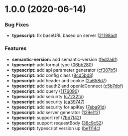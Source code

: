 # 1.0.0 (2020-06-14)


### Bug Fixes

* **typescript:** fix baseURL based on server ([21198ad](https://github.com/tanmen/openapi-automatons/commit/21198ad4459cd1e5e9df15b62126253e7074fe73))


### Features

* **semantic-version:** add semantic-version ([fed2a6f](https://github.com/tanmen/openapi-automatons/commit/fed2a6f1220376022f3d5bd617e4642264e3ef88))
* **typescript:**  add format type ([06bb280](https://github.com/tanmen/openapi-automatons/commit/06bb2802bce80294c5b761600b001080ef76e72f))
* **typescript:** add api parameter generator ([cf387b5](https://github.com/tanmen/openapi-automatons/commit/cf387b52e4baee6e8ad7dfd6def5346731bcd500))
* **typescript:** add config class ([8cd5bd8](https://github.com/tanmen/openapi-automatons/commit/8cd5bd87d54e27f08abdb7019514b76f1948f352))
* **typescript:** add header and cookie ([2a658d7](https://github.com/tanmen/openapi-automatons/commit/2a658d78c45aa12ef8ea19919bffd9f13f9340cc))
* **typescript:** add oauth2 and openIdConnect ([c5b7dbf](https://github.com/tanmen/openapi-automatons/commit/c5b7dbf217373d77edca8fcf7000cf356b1a606e))
* **typescript:** add query ([1176090](https://github.com/tanmen/openapi-automatons/commit/1176090ee29729d7b4913754058371187fde382b))
* **typescript:** add secuirty ([c7232fd](https://github.com/tanmen/openapi-automatons/commit/c7232fd04d01c881bf932d679445bbd25b82ba91))
* **typescript:** add security ([ca39747](https://github.com/tanmen/openapi-automatons/commit/ca397478bbe31455c20f1f54f622c3f4c0f3156c))
* **typescript:** add security for apiKey ([7eba91d](https://github.com/tanmen/openapi-automatons/commit/7eba91dd296e3e4b55a221970aec67ea66c8b3dd))
* **typescript:** add server generator ([129e1f2](https://github.com/tanmen/openapi-automatons/commit/129e1f29744f8e040046ca79e15a58655c5a486c))
* **typescript:** support ref ([7bd7f42](https://github.com/tanmen/openapi-automatons/commit/7bd7f42c824a59169b5d470df8845f67074bc8ec))
* **typescript:** support requestBody ([38c9c52](https://github.com/tanmen/openapi-automatons/commit/38c9c526e78a7f46a74434eee476cfacca5d12ec))
* **typescript:** typescript version up ([be1114c](https://github.com/tanmen/openapi-automatons/commit/be1114cae89d4533d81437dfdb9cefd2d8718b9d))
